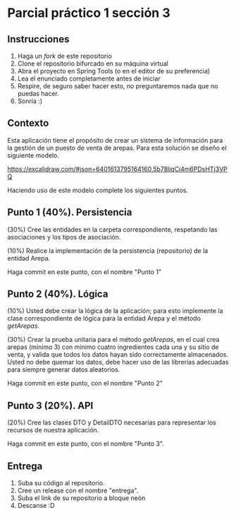 # Parcial práctico 1 sección 3

## Instrucciones

1. Haga un _fork_ de este repositorio
2. Clone el repositorio bifurcado en su máquina virtual
3. Abra el proyecto en Spring Tools (o en el editor de su preferencia)
4. Lea el enunciado completamente antes de iniciar
5. Respire, de seguro saber hacer esto, no preguntaremos nada que no puedas hacer.
6. Sonría :)

## Contexto

Esta aplicación tiene el propósito de crear un sistema de información para la gestión de un puesto de venta de arepas. Para esta solución se diseño el siguiente modelo.

https://excalidraw.com/#json=6401613795164160,5b78liqCi4m6PDsHTj3VPQ

Haciendo uso de este modelo complete los siguientes puntos.

## Punto 1 (40%). Persistencia

(30%) Cree las entidades en la carpeta correspondiente, respetando las asociaciones y los tipos de asociación.

(10%) Realice la implementación de la persistencia (repositorio) de la entidad Arepa.

Haga commit en este punto, con el nombre "Punto 1"

## Punto 2 (40%). Lógica

(10%) Usted debe crear la lógica de la aplicación; para esto implemente la clase correspondiente de lógica para la entidad Arepa y el método _getArepas_.

(30%) Crear la prueba unitaria para el método _getArepas_, en el cual crea arepas (mínimo 3) con mínimo cuatro ingredientes cada una y su sitio de venta, y valida que todos los datos hayan sido correctamente almacenados. Usted no debe quemar los datos, debe hacer uso de las librerías adecuadas para siempre generar datos aleatorios.

Haga commit en este punto, con el nombre "Punto 2"

## Punto 3 (20%). API

(20%) Cree las clases DTO y DetailDTO necesarias para representar los recursos de nuestra aplicación. 

Haga commit en este punto, con el nombre "Punto 3".

## Entrega

1. Suba su código al repositorio.
2. Cree un release con el nombre "entrega".
3. Suba el link de su repositorio a bloque neón
4. Descanse :D
